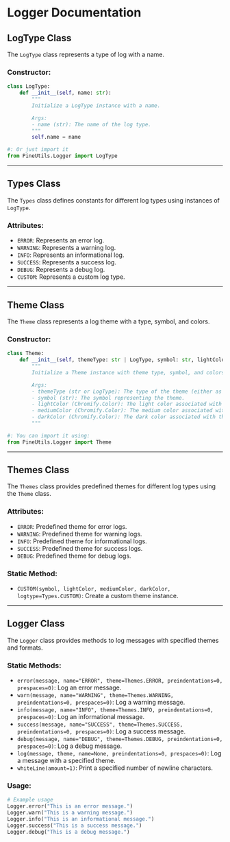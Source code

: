 # Logger Documentation

## LogType Class

The `LogType` class represents a type of log with a name.

### Constructor:

```python
class LogType:
    def __init__(self, name: str):
        """
        Initialize a LogType instance with a name.

        Args:
        - name (str): The name of the log type.
        """
        self.name = name

#: Or just import it
from PineUtils.Logger import LogType
```

---

## Types Class

The `Types` class defines constants for different log types using instances of `LogType`.

### Attributes:

- `ERROR`: Represents an error log.
- `WARNING`: Represents a warning log.
- `INFO`: Represents an informational log.
- `SUCCESS`: Represents a success log.
- `DEBUG`: Represents a debug log.
- `CUSTOM`: Represents a custom log type.

---

## Theme Class

The `Theme` class represents a log theme with a type, symbol, and colors.

### Constructor:

```python
class Theme:
    def __init__(self, themeType: str | LogType, symbol: str, lightColor: Chromify.Color, mediumColor: Chromify.Color, darkColor: Chromify.Color):
        """
        Initialize a Theme instance with theme type, symbol, and colors.

        Args:
        - themeType (str or LogType): The type of the theme (either as a string or LogType instance).
        - symbol (str): The symbol representing the theme.
        - lightColor (Chromify.Color): The light color associated with the theme.
        - mediumColor (Chromify.Color): The medium color associated with the theme.
        - darkColor (Chromify.Color): The dark color associated with the theme.
        """

#: You can import it using:
from PineUtils.Logger import Theme
```

---

## Themes Class

The `Themes` class provides predefined themes for different log types using the `Theme` class.

### Attributes:

- `ERROR`: Predefined theme for error logs.
- `WARNING`: Predefined theme for warning logs.
- `INFO`: Predefined theme for informational logs.
- `SUCCESS`: Predefined theme for success logs.
- `DEBUG`: Predefined theme for debug logs.

### Static Method:

- `CUSTOM(symbol, lightColor, mediumColor, darkColor, logtype=Types.CUSTOM)`: Create a custom theme instance.

---

## Logger Class

The `Logger` class provides methods to log messages with specified themes and formats.

### Static Methods:

- `error(message, name="ERROR", theme=Themes.ERROR, preindentations=0, prespaces=0)`: Log an error message.
- `warn(message, name="WARNING", theme=Themes.WARNING, preindentations=0, prespaces=0)`: Log a warning message.
- `info(message, name="INFO", theme=Themes.INFO, preindentations=0, prespaces=0)`: Log an informational message.
- `success(message, name="SUCCESS", theme=Themes.SUCCESS, preindentations=0, prespaces=0)`: Log a success message.
- `debug(message, name="DEBUG", theme=Themes.DEBUG, preindentations=0, prespaces=0)`: Log a debug message.
- `log(message, theme, name=None, preindentations=0, prespaces=0)`: Log a message with a specified theme.
- `whiteLine(amount=1)`: Print a specified number of newline characters.

### Usage:

```python
# Example usage
Logger.error("This is an error message.")
Logger.warn("This is a warning message.")
Logger.info("This is an informational message.")
Logger.success("This is a success message.")
Logger.debug("This is a debug message.")
```
